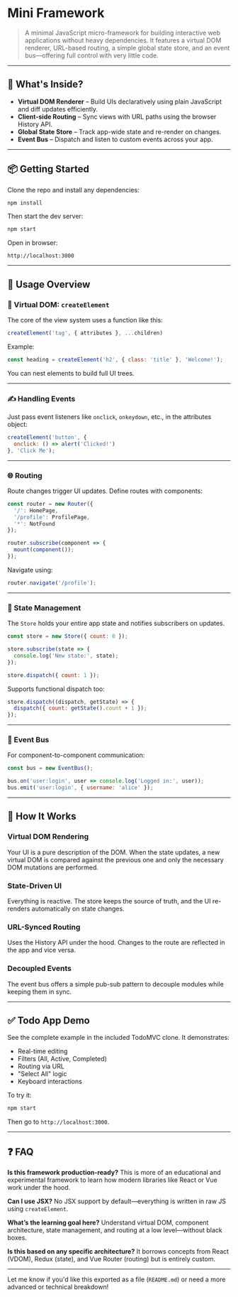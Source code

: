 
# Mini Framework

> A minimal JavaScript micro-framework for building interactive web applications without heavy dependencies. It features a virtual DOM renderer, URL-based routing, a simple global state store, and an event bus—offering full control with very little code.

---

## 🔧 What's Inside?

* **Virtual DOM Renderer** – Build UIs declaratively using plain JavaScript and diff updates efficiently.
* **Client-side Routing** – Sync views with URL paths using the browser History API.
* **Global State Store** – Track app-wide state and re-render on changes.
* **Event Bus** – Dispatch and listen to custom events across your app.

---

## 📦 Getting Started

Clone the repo and install any dependencies:

```bash
npm install
```

Then start the dev server:

```bash
npm start
```

Open in browser:

```
http://localhost:3000
```

---

## 📘 Usage Overview

### 📌 Virtual DOM: `createElement`

The core of the view system uses a function like this:

```js
createElement('tag', { attributes }, ...children)
```

Example:

```js
const heading = createElement('h2', { class: 'title' }, 'Welcome!');
```

You can nest elements to build full UI trees.

---

### ✍️ Handling Events

Just pass event listeners like `onclick`, `onkeydown`, etc., in the attributes object:

```js
createElement('button', {
  onclick: () => alert('Clicked!')
}, 'Click Me');
```

---

### 🌐 Routing

Route changes trigger UI updates. Define routes with components:

```js
const router = new Router({
  '/': HomePage,
  '/profile': ProfilePage,
  '*': NotFound
});

router.subscribe(component => {
  mount(component());
});
```

Navigate using:

```js
router.navigate('/profile');
```

---

### 🔄 State Management

The `Store` holds your entire app state and notifies subscribers on updates.

```js
const store = new Store({ count: 0 });

store.subscribe(state => {
  console.log('New state:', state);
});

store.dispatch({ count: 1 });
```

Supports functional dispatch too:

```js
store.dispatch((dispatch, getState) => {
  dispatch({ count: getState().count + 1 });
});
```

---

### 📡 Event Bus

For component-to-component communication:

```js
const bus = new EventBus();

bus.on('user:login', user => console.log('Logged in:', user));
bus.emit('user:login', { username: 'alice' });
```

---

## 🧠 How It Works

### Virtual DOM Rendering

Your UI is a pure description of the DOM. When the state updates, a new virtual DOM is compared against the previous one and only the necessary DOM mutations are performed.

### State-Driven UI

Everything is reactive. The store keeps the source of truth, and the UI re-renders automatically on state changes.

### URL-Synced Routing

Uses the History API under the hood. Changes to the route are reflected in the app and vice versa.

### Decoupled Events

The event bus offers a simple pub-sub pattern to decouple modules while keeping them in sync.

---

## ✅ Todo App Demo

See the complete example in the included TodoMVC clone. It demonstrates:

* Real-time editing
* Filters (All, Active, Completed)
* Routing via URL
* "Select All" logic
* Keyboard interactions

To try it:

```bash
npm start
```

Then go to `http://localhost:3000`.

---

## ❓ FAQ

**Is this framework production-ready?**
This is more of an educational and experimental framework to learn how modern libraries like React or Vue work under the hood.

**Can I use JSX?**
No JSX support by default—everything is written in raw JS using `createElement`.

**What’s the learning goal here?**
Understand virtual DOM, component architecture, state management, and routing at a low level—without black boxes.

**Is this based on any specific architecture?**
It borrows concepts from React (VDOM), Redux (state), and Vue Router (routing) but is entirely custom.

---

Let me know if you'd like this exported as a file (`README.md`) or need a more advanced or technical breakdown!
